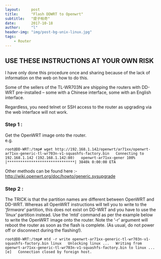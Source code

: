 ```yaml
---
layout:     post
title:      "Flash DDWRT to Openwrt"
subtitle:   "提子帕奇"
date:       2017-10-18
author:     "l"
header-img: "img/post-bg-unix-linux.jpg"
tags:
    - Router
---
```



## USE THESE INSTRUCTIONS AT YOUR OWN RISK

I have only done this procedure once and sharing because of the lack of information on the web on how to do this.

Some of the sellers of the TL-WR703N are shipping the routers with DD-WRT pre-installed – some with a Chinese interface, some with an English interface.

Regardless, you need telnet or SSH access to the router as upgrading via the web interface will not work.

### Step 1 :

Get the OpenWRT image onto the router.  
e.g.

`root@DD-WRT:/tmp# wget http://192.168.1.142/openwrt/ar71xx/openwrt-ar71xx-generic-tl-wr703n-v1-squashfs-factory.bin  
Connecting to 192.168.1.142 (192.168.1.142:80)  
openwrt-ar71xx-gener 100% |*******************************| 3840k 0:00:00 ETA  `

Other methods can be found here :- http://wiki.openwrt.org/doc/howto/generic.sysupgrade

### Step 2 :

The TRICK is that the partition names are different between OpenWRT and DD-WRT.  Whereas all OpenWRT instructions will tell you to write to the ‘_firmware_‘ partition, this does not exist on DD-WRT and you have to use the ‘_linux_‘ partition instead.  Use the ‘mtd’ command as per the example below to write the OpenWRT image onto the router.  Note the ‘-r’ argument will reboot the router as soon as the flash is complete.  (As usual, do not power off or disconnect during the flashing!).

`root@DD-WRT:/tmp# mtd -r write openwrt-ar71xx-generic-tl-wr703n-v1-squashfs-factory.bin linux  
Unlocking linux ...  
Writing from openwrt-ar71xx-generic-tl-wr703n-v1-squashfs-factory.bin to linux ... [e]  
Connection closed by foreign host.`
